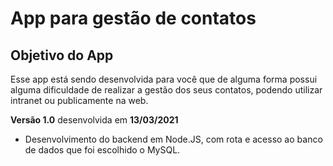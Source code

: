 # App para gestão de contatos

## Objetivo do App

Esse app está sendo desenvolvida para você que de alguma forma possui alguma dificuldade de realizar a gestão dos seus contatos, podendo utilizar intranet ou publicamente na web.

**Versão 1.0** desenvolvida em **13/03/2021**

- Desenvolvimento do backend em Node.JS, com rota e acesso ao banco de dados que foi escolhido o MySQL.
